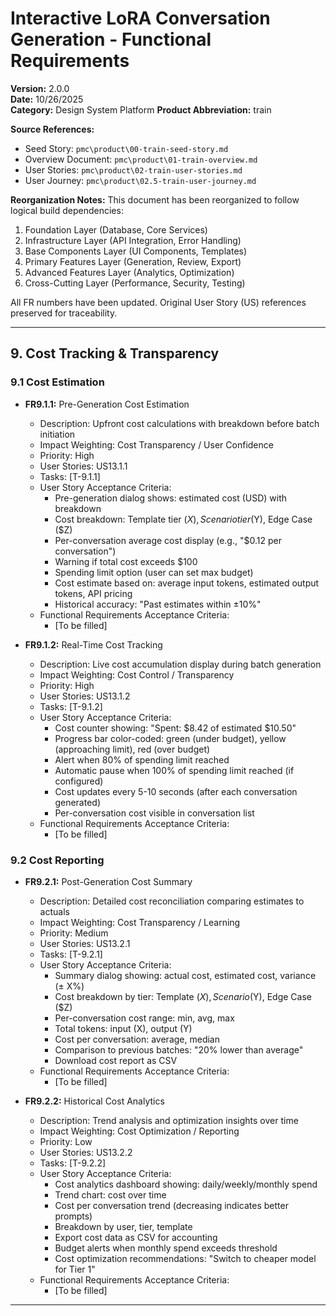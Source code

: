 # Interactive LoRA Conversation Generation - Functional Requirements
**Version:** 2.0.0  
**Date:** 10/26/2025  
**Category:** Design System Platform
**Product Abbreviation:** train

**Source References:**
- Seed Story: `pmc\product\00-train-seed-story.md`
- Overview Document: `pmc\product\01-train-overview.md`
- User Stories: `pmc\product\02-train-user-stories.md`
- User Journey: `pmc\product\02.5-train-user-journey.md`

**Reorganization Notes:**
This document has been reorganized to follow logical build dependencies:
1. Foundation Layer (Database, Core Services)
2. Infrastructure Layer (API Integration, Error Handling)
3. Base Components Layer (UI Components, Templates)
4. Primary Features Layer (Generation, Review, Export)
5. Advanced Features Layer (Analytics, Optimization)
6. Cross-Cutting Layer (Performance, Security, Testing)

All FR numbers have been updated. Original User Story (US) references preserved for traceability.

---


## 9. Cost Tracking & Transparency

### 9.1 Cost Estimation

- **FR9.1.1:** Pre-Generation Cost Estimation
  * Description: Upfront cost calculations with breakdown before batch initiation
  * Impact Weighting: Cost Transparency / User Confidence
  * Priority: High
  * User Stories: US13.1.1
  * Tasks: [T-9.1.1]
  * User Story Acceptance Criteria:
    - Pre-generation dialog shows: estimated cost (USD) with breakdown
    - Cost breakdown: Template tier ($X), Scenario tier ($Y), Edge Case ($Z)
    - Per-conversation average cost display (e.g., "$0.12 per conversation")
    - Warning if total cost exceeds $100
    - Spending limit option (user can set max budget)
    - Cost estimate based on: average input tokens, estimated output tokens, API pricing
    - Historical accuracy: "Past estimates within ±10%"
  * Functional Requirements Acceptance Criteria:
    - [To be filled]

- **FR9.1.2:** Real-Time Cost Tracking
  * Description: Live cost accumulation display during batch generation
  * Impact Weighting: Cost Control / Transparency
  * Priority: High
  * User Stories: US13.1.2
  * Tasks: [T-9.1.2]
  * User Story Acceptance Criteria:
    - Cost counter showing: "Spent: $8.42 of estimated $10.50"
    - Progress bar color-coded: green (under budget), yellow (approaching limit), red (over budget)
    - Alert when 80% of spending limit reached
    - Automatic pause when 100% of spending limit reached (if configured)
    - Cost updates every 5-10 seconds (after each conversation generated)
    - Per-conversation cost visible in conversation list
  * Functional Requirements Acceptance Criteria:
    - [To be filled]

### 9.2 Cost Reporting

- **FR9.2.1:** Post-Generation Cost Summary
  * Description: Detailed cost reconciliation comparing estimates to actuals
  * Impact Weighting: Cost Transparency / Learning
  * Priority: Medium
  * User Stories: US13.2.1
  * Tasks: [T-9.2.1]
  * User Story Acceptance Criteria:
    - Summary dialog showing: actual cost, estimated cost, variance (± X%)
    - Cost breakdown by tier: Template ($X), Scenario ($Y), Edge Case ($Z)
    - Per-conversation cost range: min, avg, max
    - Total tokens: input (X), output (Y)
    - Cost per conversation: average, median
    - Comparison to previous batches: "20% lower than average"
    - Download cost report as CSV
  * Functional Requirements Acceptance Criteria:
    - [To be filled]

- **FR9.2.2:** Historical Cost Analytics
  * Description: Trend analysis and optimization insights over time
  * Impact Weighting: Cost Optimization / Reporting
  * Priority: Low
  * User Stories: US13.2.2
  * Tasks: [T-9.2.2]
  * User Story Acceptance Criteria:
    - Cost analytics dashboard showing: daily/weekly/monthly spend
    - Trend chart: cost over time
    - Cost per conversation trend (decreasing indicates better prompts)
    - Breakdown by user, tier, template
    - Export cost data as CSV for accounting
    - Budget alerts when monthly spend exceeds threshold
    - Cost optimization recommendations: "Switch to cheaper model for Tier 1"
  * Functional Requirements Acceptance Criteria:
    - [To be filled]

---
